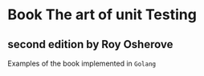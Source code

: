 # Book The art of unit Testing
## second edition by Roy Osherove

Examples of the book implemented in `Golang`
